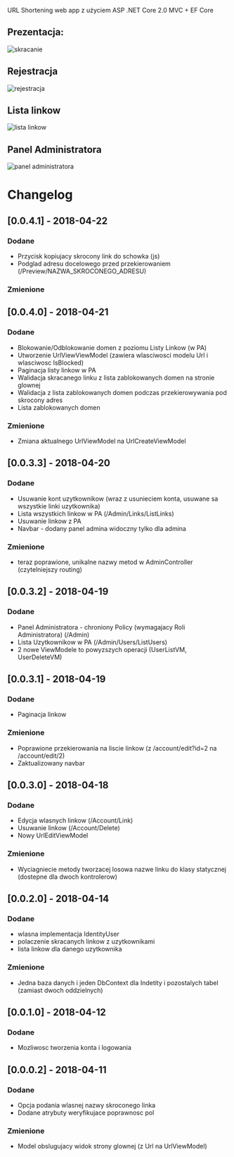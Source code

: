 ﻿URL Shortening web app z użyciem ASP .NET Core 2.0 MVC + EF Core

## Prezentacja:
![skracanie](https://i.imgur.com/DfUYxlE.gif)

## Rejestracja
![rejestracja](https://i.imgur.com/wmVP7VA.gif)

## Lista linkow
![lista linkow](https://i.imgur.com/bC8lq8t.png)

## Panel Administratora
![panel administratora](https://i.imgur.com/Q1tGDBF.gif)

# Changelog

## [0.0.4.1] - 2018-04-22
### Dodane
- Przycisk kopiujacy skrocony link do schowka (js)
- Podglad adresu docelowego przed przekierowaniem (/Preview/NAZWA_SKROCONEGO_ADRESU)

### Zmienione


## [0.0.4.0] - 2018-04-21
### Dodane
- Blokowanie/Odblokowanie domen z poziomu Listy Linkow (w PA)
- Utworzenie UrlViewViewModel (zawiera wlasciwosci modelu Url i wlasciwosc IsBlocked)
- Paginacja listy linkow w PA
- Walidacja skracanego linku z lista zablokowanych domen na stronie glownej
- Walidacja z lista zablokowanych domen podczas przekierowywania pod skrocony adres
- Lista zablokowanych domen

### Zmienione
- Zmiana aktualnego UrlViewModel na UrlCreateViewModel 

## [0.0.3.3] - 2018-04-20
### Dodane
- Usuwanie kont uzytkownikow (wraz z usunieciem konta, usuwane sa wszystkie linki uzytkownika)
- Lista wszystkich linkow w PA (/Admin/Links/ListLinks)
- Usuwanie linkow z PA
- Navbar - dodany panel admina widoczny tylko dla admina

### Zmienione
- teraz poprawione, unikalne nazwy metod w AdminController (czytelniejszy routing)

## [0.0.3.2] - 2018-04-19
### Dodane
- Panel Administratora - chroniony Policy (wymagajacy Roli Administratora) (/Admin)
- Lista Uzytkownikow w PA (/Admin/Users/ListUsers)
- 2 nowe ViewModele to powyzszych operacji (UserListVM, UserDeleteVM)

## [0.0.3.1] - 2018-04-19
### Dodane
- Paginacja linkow

### Zmienione
- Poprawione przekierowania na liscie linkow (z /account/edit?id=2 na /account/edit/2)
- Zaktualizowany navbar

## [0.0.3.0] - 2018-04-18
### Dodane
- Edycja wlasnych linkow (/Account/Link)
- Usuwanie linkow (/Account/Delete)
- Nowy UrlEditViewModel

### Zmienione
- Wyciagniecie metody tworzacej losowa nazwe linku do klasy statycznej (dostepne dla dwoch kontrolerow)

## [0.0.2.0] - 2018-04-14
### Dodane
- wlasna implementacja IdentityUser
- polaczenie skracanych linkow z uzytkownikami
- lista linkow dla danego uzytkownika

### Zmienione
- Jedna baza danych i jeden DbContext dla Indetity i pozostalych tabel (zamiast dwoch oddzielnych) 

## [0.0.1.0] - 2018-04-12
### Dodane
- Mozliwosc tworzenia konta i logowania

## [0.0.0.2] - 2018-04-11
### Dodane
- Opcja podania wlasnej nazwy skroconego linka
- Dodane atrybuty weryfikujace poprawnosc pol

### Zmienione
- Model obslugujacy widok strony glownej (z Url na UrlViewModel)